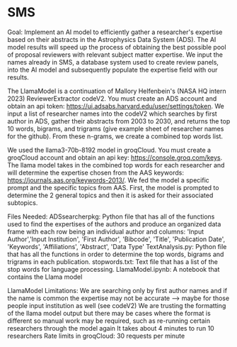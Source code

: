# SMS

Goal: Implement an AI model to efficiently gather a researcher's expertise based on their abstracts in the Astrophysics Data System (ADS). The AI model results will speed up the process of obtaining the best possible pool of proposal reviewers with relevant subject matter expertise. We input the names already in SMS, a database system used to create review panels, into the AI model and subsequently populate the expertise field with our results.


The LlamaModel is a continuation of Mallory Helfenbein's (NASA HQ intern 2023) ReviewerExtractor codeV2. You must create an ADS account and obtain an api token: https://ui.adsabs.harvard.edu/user/settings/token. We input a list of researcher names into the codeV2 which searches by first author in ADS, gather their abstracts from 2003 to 2030, and returns the top 10 words, bigrams, and trigrams (give example sheet of researcher names for the github). From these n-grams, we create a combined top words list.


We used the llama3-70b-8192 model in groqCloud. You must create a groqCloud account and obtain an api key: https://console.groq.com/keys. The llama model takes in the combined top words for each researcher and will determine the expertise chosen from the AAS keywords: https://journals.aas.org/keywords-2013/. We fed the model a specific prompt and the specific topics from AAS. First, the model is prompted to determine the 2 general topics and then it is asked for their associated subtopics.


Files Needed:
ADSsearcherpkg: Python file that has all of the functions used to find the expertises of the authors and produce an organized data frame with each row being an individual author and columns: 'Input Author','Input Institution', 'First Author', 'Bibcode', 'Title', 'Publication Date', 'Keywords', 'Affiliations', 'Abstract', 'Data Type'
TextAnalysis.py: Python file that has all the functions in order to determine the top words, bigrams and trigrams in each publication.
stopwords.txt: Text file that has a list of the stop words for language processing.
LlamaModel.ipynb: A notebook that contains the Llama model


LlamaModel Limitations:
We are searching only by first author names and if the name is common the expertise may not be accurate --> maybe for those people input institution as well (see codeV2)
We are trusting the formatting of the llama model output but there may be cases where the format is different so manual work may be required, such as re-running certain researchers through the model again
It takes about 4 minutes to run 10 researchers
Rate limits in groqCloud: 30 requests per minute
